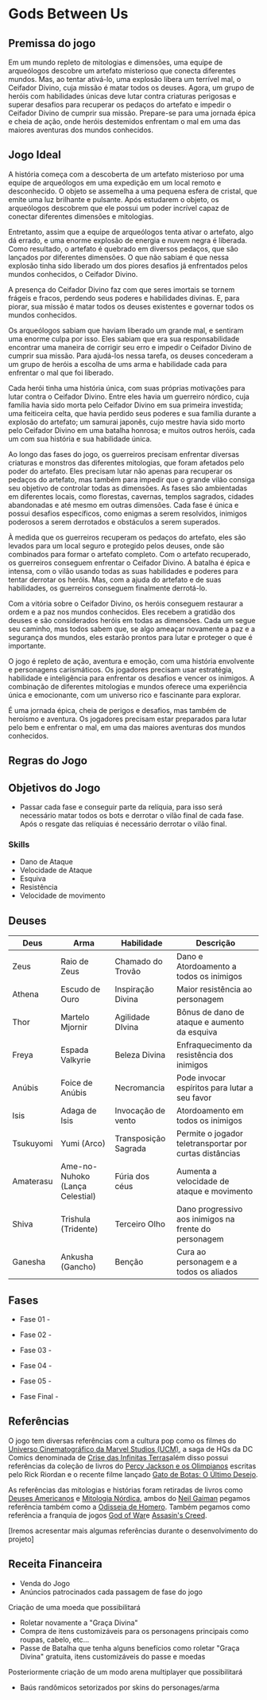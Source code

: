 # Gods Between Us

## Premissa do jogo

Em um mundo repleto de mitologias e dimensões, uma equipe de arqueólogos descobre um artefato misterioso que conecta diferentes mundos. Mas, ao tentar ativá-lo, uma explosão libera um terrível mal, o Ceifador Divino, cuja missão é matar todos os deuses. Agora, um grupo de heróis com habilidades únicas deve lutar contra criaturas perigosas e superar desafios para recuperar os pedaços do artefato e impedir o Ceifador Divino de cumprir sua missão. Prepare-se para uma jornada épica e cheia de ação, onde heróis destemidos enfrentam o mal em uma das maiores aventuras dos mundos conhecidos.


## Jogo Ideal


A história começa com a descoberta de um artefato misterioso por uma equipe de arqueólogos em uma expedição em um local remoto e desconhecido. O objeto se assemelha a uma pequena esfera de cristal, que emite uma luz brilhante e pulsante. Após estudarem o objeto, os arqueólogos descobrem que ele possui um poder incrível capaz de conectar diferentes dimensões e mitologias.

Entretanto, assim que a equipe de arqueólogos tenta ativar o artefato, algo dá errado, e uma enorme explosão de energia e nuvem negra é liberada. Como resultado, o artefato é quebrado em diversos pedaços, que são lançados por diferentes dimensões. O que não sabiam é que nessa explosão tinha sido liberado um dos piores desafios já enfrentados pelos mundos conhecidos, o Ceifador Divino.

A presença do Ceifador Divino faz com que seres imortais se tornem frágeis e fracos, perdendo seus poderes e habilidades divinas. E, para piorar, sua missão é matar todos os deuses existentes e governar todos os mundos conhecidos.

Os arqueólogos sabiam que haviam liberado um grande mal, e sentiram uma enorme culpa por isso. Eles sabiam que era sua responsabilidade encontrar uma maneira de corrigir seu erro e impedir o Ceifador Divino de cumprir sua missão. Para ajudá-los nessa tarefa, os deuses concederam a um grupo de heróis a escolha de ums arma e habilidade cada para enfrentar o mal que foi liberado.

Cada herói tinha uma história única, com suas próprias motivações para lutar contra o Ceifador Divino. Entre eles havia um guerreiro nórdico, cuja família havia sido morta pelo Ceifador Divino em sua primeira investida; uma feiticeira celta, que havia perdido seus poderes e sua família durante a explosão do artefato; um samurai japonês, cujo mestre havia sido morto pelo Ceifador Divino em uma batalha honrosa; e muitos outros heróis, cada um com sua história e sua habilidade única.

Ao longo das fases do jogo, os guerreiros precisam enfrentar diversas criaturas e monstros das diferentes mitologias, que foram afetados pelo poder do artefato. Eles precisam lutar não apenas para recuperar os pedaços do artefato, mas também para impedir que o grande vilão consiga seu objetivo de controlar todas as dimensões.
As fases são ambientadas em diferentes locais, como florestas, cavernas, templos sagrados, cidades abandonadas e até mesmo em outras dimensões. Cada fase é única e possui desafios específicos, como enigmas a serem resolvidos, inimigos poderosos a serem derrotados e obstáculos a serem superados.

À medida que os guerreiros recuperam os pedaços do artefato, eles são levados para um local seguro e protegido pelos deuses, onde são combinados para formar o artefato completo. Com o artefato recuperado, os guerreiros conseguem enfrentar
o Ceifador Divino. A batalha é épica e intensa, com o vilão usando todas as suas habilidades e poderes para tentar derrotar os heróis. Mas, com a ajuda do artefato e de suas habilidades, os guerreiros conseguem finalmente derrotá-lo.

Com a vitória sobre o Ceifador Divino, os heróis conseguem restaurar a ordem e a paz nos mundos conhecidos. Eles recebem a gratidão dos deuses e são considerados heróis em todas as dimensões. Cada um segue seu caminho, mas todos sabem que, se algo ameaçar novamente a paz e a segurança dos mundos, eles estarão prontos para lutar e proteger o que é importante.

O jogo é repleto de ação, aventura e emoção, com uma história envolvente e personagens carismáticos. Os jogadores precisam usar estratégia, habilidade e inteligência para enfrentar os desafios e vencer os inimigos. A combinação de diferentes mitologias e mundos oferece uma experiência única e emocionante, com um universo rico e fascinante para explorar.

É uma jornada épica, cheia de perigos e desafios, mas também de heroísmo e aventura. Os jogadores precisam estar preparados para lutar pelo bem e enfrentar o mal, em uma das maiores aventuras dos mundos conhecidos.

## Regras do Jogo

## Objetivos do Jogo

* Passar cada fase e conseguir parte da relíquia, para isso será necessário matar todos os bots e derrotar o vilão final de cada fase. Após o resgate das relíquias é necessário derrotar o vilão final.

### Skills

* Dano de Ataque
* Velocidade de Ataque
* Esquiva
* Resistência
* Velocidade de movimento



## Deuses

Deus          | Arma                                | Habilidade            | Descrição
---------     | ------                              | ------                | ------
Zeus          | Raio de Zeus                        | Chamado do Trovão     | Dano e Atordoamento a todos os inimigos
Athena        | Escudo de Ouro                      | Inspiração Divina     | Maior resistência ao personagem
Thor          | Martelo Mjornir                     | Agilidade DIvina      | Bônus de dano de ataque e aumento da esquiva
Freya         | Espada Valkyrie                     | Beleza Divina         | Enfraquecimento da resistência dos inimigos
Anúbis        | Foice de Anúbis                     | Necromancia           | Pode invocar espíritos para lutar a seu favor
Isis          | Adaga de Isis                       | Invocação de vento    | Atordoamento em todos os inimigos 
Tsukuyomi     | Yumi (Arco)                         | Transposição Sagrada  | Permite o jogador teletransportar por curtas distâncias
Amaterasu     | Ame-no-Nuhoko (Lança Celestial)     | Fúria dos céus        | Aumenta a velocidade de ataque e movimento
Shiva         | Trishula (Tridente)                 | Terceiro Olho         | Dano progressivo aos inimigos na frente do personagem
Ganesha       | Ankusha (Gancho)                    | Benção                | Cura ao personagem e a todos os aliados

## Fases

* Fase 01 -

* Fase 02 - 

* Fase 03 - 

* Fase 04 - 

* Fase 05 - 

* Fase Final - 

## Referências

O jogo tem diversas referências com a cultura pop como os filmes do  [Universo Cinematográfico da Marvel Studios (UCM)](https://pt.wikipedia.org/wiki/Universo_Cinematogr%C3%A1fico_Marvel), a saga de HQs da DC Comics denominada de [Crise das Infinitas Terras](https://pt.wikipedia.org/wiki/Crise_nas_Infinitas_Terras)além disso possui referências da coleção de livros do [Percy Jackson e os Olimpianos](https://pt.wikipedia.org/wiki/Percy_Jackson_%26_the_Olympians) escritas pelo Rick Riordan e o recente filme lançado [Gato de Botas: O Último Desejo](https://pt.wikipedia.org/wiki/Puss_in_Boots:_The_Last_Wish).

As referências das mitologias e histórias foram retiradas de livros como [Deuses Americanos](https://pt.wikipedia.org/wiki/American_Gods) e [Mitologia Nórdica](https://pt.wikipedia.org/wiki/Mitologia_n%C3%B3rdica), ambos do [Neil Gaiman](https://pt.wikipedia.org/wiki/Neil_Gaiman) pegamos referência também como a [Odisseia de Homero](https://pt.wikipedia.org/wiki/Odisseia). Também pegamos como referência a franquia de jogos [God of War](https://pt.wikipedia.org/wiki/God_of_War)e [Assasin's Creed](https://pt.wikipedia.org/wiki/Assassin%27s_Creed).

[Iremos acresentar mais algumas referências durante o desenvolvimento do projeto]

## Receita Financeira

* Venda do Jogo
* Anúncios patrocinados cada passagem de fase do jogo

Criação de uma moeda que possibilitará
* Roletar novamente a "Graça Divina"
* Compra de itens customizáveis para os personagens principais como roupas, cabelo, etc...
* Passe de Batalha que tenha alguns benefícios como roletar "Graça Divina" gratuita, itens customizáveis do passe e moedas

Posteriormente criação de um modo arena multiplayer que possibilitará
  * Baús randômicos setorizados por skins do personages/arma
